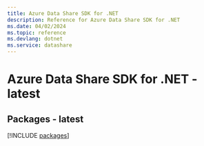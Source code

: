 ```yaml
---
title: Azure Data Share SDK for .NET
description: Reference for Azure Data Share SDK for .NET
ms.date: 04/02/2024
ms.topic: reference
ms.devlang: dotnet
ms.service: datashare
---
```

# Azure Data Share SDK for .NET - latest
## Packages - latest
[!INCLUDE [packages](data-share-index.md)]